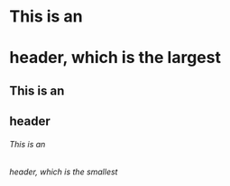 # This is an <h1> header, which is the largest
## This is an <h2> header
###### This is an <h6> header, which is the smallest